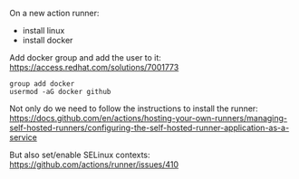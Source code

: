 On a new action runner:
- install linux
- install docker

Add docker group and add the user to it:
https://access.redhat.com/solutions/7001773
```
group add docker
usermod -aG docker github
```

Not only do we need to follow the instructions to install the runner:
https://docs.github.com/en/actions/hosting-your-own-runners/managing-self-hosted-runners/configuring-the-self-hosted-runner-application-as-a-service

But also set/enable SELinux contexts:
https://github.com/actions/runner/issues/410

